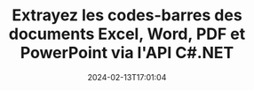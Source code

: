 ---
############################# Static ############################
layout: "auto-gen-parser"
date: 2024-02-13T17:01:04
draft: false
otherformats: vsdm vsdx vssm vssx vstm vstx vsx vtx xlam xls xlsb xlsm xlsx xlt xltm xltx

############################# Head ############################
head_title: ".NET API pour extraire les codes-barres de PDF, DOCX, PPTX, XLSX, EPUB et plus"
head_description: "GroupDocs.Parser .NET L'API permet aux développeurs de logiciels d'extraire les codes-barres de PDF, DOC, DOCX, PPT, PPTX, EML, MSG, XLS, XLSX, Documents CSV, ODT, RTF et EPUB dans les applications .NET."

############################# Header ############################
title: "Extrayez les codes-barres des documents Excel, Word, PDF et PowerPoint via l'API C#.NET"
description: "GroupDocs.Parser .NET L'API permet aux programmeurs d'extraire les codes-barres de PDF, DOC, DOCX, PPT, PPTX, EML, MSG, XLS, XLSX, CSV , ODT, RTF & EPUB documents ou zone de page."
bg_image: "https://cms.admin.containerize.com/templates/aspose/App_Themes/V3/images/bg/header1.png"
bg_overlay: false
button:
    enable: true
    icon: "fas fa-arrow-down"
    label: "Télécharger la version d'essai gratuite"
    link: "https://downloads.groupdocs.com/parser/net"

############################# SubMenu ############################
submenu:
    enable: true

    left:
        img_alt: "GroupDocs.Parser for .NET"
        image: "https://cms.admin.containerize.com/templates/groupdocs/images/product-logos/90x90-noborder/groupdocs-parser-net.png"
        product: "GroupDocs.Parser"
        platform: ".NET"

    middle:
        button:

            # button loop
            - link: "https://apireference.groupdocs.com/parser/net"
              text: "Référence API"

            # button loop
            - link: "https://github.com/groupdocs-parser"
              text: "Exemples de codes"

            # button loop
            - link: "https://products.groupdocs.app/parser/family"
              text: "Démos en direct"

            # button loop
            - link: "https://purchase.groupdocs.com/pricing/parser/net"
              text: "Tarification"

    right:
        link_download: "https://downloads.groupdocs.com/parser"
        link_learn: "https://docs.groupdocs.com/parser/net"
        link_buy: "https://purchase.groupdocs.com"

############################# About ############################
about:
    enable: true
    title: "Comment extraire les codes-barres de l'API RTF fichiers .NET ?"
    content: |
        Les codes-barres sont une représentation lisible par machine de chiffres et de caractères couramment utilisés dans le monde entier dans de nombreux contextes, tels que la numérisation et l'identification de produits, le suivi de pièces automobiles, la gestion des stocks, etc. GroupDocs.Parser for .NET est une API puissante qui aide les développeurs à développer une solution pour extraire du texte, des images et des codes-barres à partir de différents types de formats de documents pris en charge, tels que les formats PDF, e-mails, livres électroniques, Microsoft Office : Word ({ 377}, DOCX), PowerPoint (PPT, PPTX), Excel (XLS, XLSX), e-mails (EML, MSG) et bien d'autres. L'API .NET a inclus la prise en charge de plusieurs fonctionnalités avancées d'analyse de documents telles que la recherche de texte par mots-clés, l'extraction de texte précise, l'extraction de texte au format HTML ou Markdown, l'extraction de zones de texte avec des coordonnées, l'extraction de métadonnées ou de codes-barres, etc.
        
        

############################# Steps ############################
steps:
    enable: true
    title_left: "Extraire les codes-barres de RTF dans .NET"
    content_left: |
        [GroupDocs.Parser for .NET](/fr/parser/net/) permet aux développeurs C# d'extraire facilement les codes-barres d'un fichier RTF en mettant en œuvre quelques étapes simples.
        
        * Instanciez l'objet [Parser](https://reference.groupdocs.com/net/parser/groupdocs.parser/parser) pour le document initial ;
        * Vérifiez si le fichier prend en charge l'extraction de code-barres ;
        * Appelez la méthode [GetBarcodes](https://reference.groupdocs.com/parser/net/groupdocs.parser/parser/methods/getbarcodes) et obtenez la collection de [PageBarcodeArea](https://reference.groupdocs.com/parser/net/groupdocs.parser.data/pagebarcodearea) objets ;
        * Parcourez la collection et obtenez une valeur de code-barres.

    title_right: "En savoir plus sur l'extraction de code-barres"
    content_right: |
        * <a href="https://docs.groupdocs.com/parser/net/extract-barcodes-from-document/">Comment extraire les codes-barres d'un document</a>
        * <a href="https://docs.groupdocs.com/parser/net/extract-barcodes-from-document-page/">Comment extraire les codes-barres de la page du document</a>
        * <a href="https://docs.groupdocs.com/parser/net/extract-barcodes-from-document-page-area/">Comment extraire les codes-barres de la zone de page du document</a>
    
    code: |
     {{% parser/additional-styles %}}
     {{< parser/code-parser title="Comment extraire les codes-barres du fichier RTF à l'aide de l'exemple de code C#">}}

        ```csharp    
        // Extraire les codes-barres du fichier RTF à l'aide de l'API GroupDocs.Parser
        // Créer une instance de la classe Parser
        using (Parser parser = new Parser(Constants.SamplePdfWithBarcodes)) {
            // Vérifiez si le fichier prend en charge l'extraction de code-barres
            if (!parser.Features.Barcodes) {
                Console.WriteLine("Le fichier ne prend pas en charge l'extraction de code-barres.");
                return;
            }

            // {steps.code.scan}
            IEnumerable<PageBarcodeArea> barcodes = parser.GetBarcodes();

            // Itérer sur les codes-barres
            foreach (PageBarcodeArea barcode in barcodes) {
                // Imprimer l'index des pages
                Console.WriteLine("Page: " + barcode.Page.Index.ToString());
                // Imprimer la valeur du code-barres
                Console.WriteLine("Value: " + barcode.Value);
            }
        }
        ```
     {{< /parser/code-parser >}}

############################# More ############################
more:
    enable: true
    title_left: "Configuration requise"
    content_left: |
        GroupDocs.Parser for .NET Les API sont prises en charge sur toutes les principales plates-formes et systèmes d'exploitation. Avant d'exécuter le code ci-dessous, assurez-vous que les prérequis suivants sont installés sur votre système.
        
        * Systèmes d'exploitation : Microsoft Windows, Linux, MacOS
        * Environnements de développement : Microsoft Visual Studio, Xamarin, MonoDevelop
        * Cadres
        * Téléchargez la dernière version de GroupDocs.Parser for .NET depuis [Nuget](https://www.nuget.org/packages/groupdocs.parser)

    title_right: "Pourquoi utiliser GroupDocs.Parser for .NET"
    content_right: |
        * Prise en charge de l'extraction de texte brut à partir de tous les documents pris en charge    
        * Analyse de documents via des modèles définis par l'utilisateur    
        * Prise en charge complète de l'extraction de texte structuré    
        * Recherche de texte par mot-clé ainsi que par expression régulière    
        * Extraire du texte formaté, des métadonnées, des images, des conteneurs et des pièces jointes    
        * Extraire la table des matières pour certains formats de document pris en charge    
        * Analyser les données de formulaire de PDF documents    
        * Extraire les hyperliens du document   

############################# Demos ############################
demos:
    enable: true
    title: "Démos en direct - Extrayez les codes-barres des documents en ligne"
    content: |
       Extrayez les codes-barres des documents dès maintenant en visitant le site Web [GroupDocs.Parser Live Demos](https://products.groupdocs.app/parser/barcodes/).
       La démo en direct présente les avantages suivants.
        
############################# About Formats ############################
about_formats:
    enable: true

############################# More Formats ############################
more_formats:
    enable: true
    title: "Extraire les codes-barres d'autres formats de documents"
    content: |
        .NET API d'analyse de documents et d'extraction de codes-barres pour les formats de fichiers et les images. Extrayez les données pour certains des formats de fichiers populaires comme indiqué ci-dessous.

############################# Back to top ###############################
back_to_top:
    enable: true
---